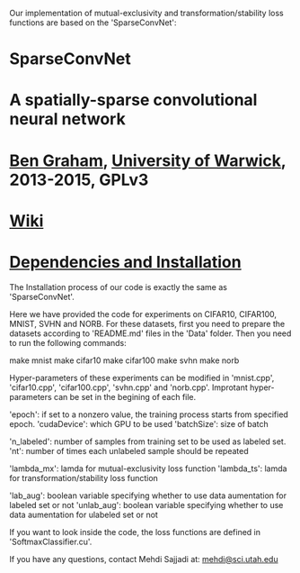 Our implementation of mutual-exclusivity and transformation/stability loss functions are based on the 'SparseConvNet':

# SparseConvNet
# A spatially-sparse convolutional neural network
# [Ben Graham](http://www2.warwick.ac.uk/fac/sci/statistics/staff/academic-research/graham/), [University of Warwick](http://www2.warwick.ac.uk/fac/sci/statistics/), 2013-2015, GPLv3
# [Wiki](https://github.com/btgraham/SparseConvNet/wiki)
# [Dependencies and Installation](https://github.com/btgraham/SparseConvNet/wiki/Installation)

The Installation process of our code is exactly the same as 'SparseConvNet'.

Here we have provided the code for experiments on CIFAR10, CIFAR100, MNIST, SVHN and NORB. 
For these datasets, first you need to prepare the datasets according to 'README.md' files in the 'Data' folder. Then you need to run the following commands:

make mnist
make cifar10
make cifar100
make svhn
make norb

Hyper-parameters of these experiments can be modified in 'mnist.cpp', 'cifar10.cpp', 'cifar100.cpp', 'svhn.cpp' and 'norb.cpp'. Improtant hyper-parameters can be set in the begining of each file.

'epoch': if set to a nonzero value, the training process starts from specified epoch.
'cudaDevice': which GPU to be used
'batchSize': size of batch

'n_labeled': number of samples from training set to be used as labeled set.
'nt': number of times each unlabeled sample should be repeated

'lambda_mx': lamda for mutual-exclusivity loss function
'lambda_ts': lamda for transformation/stability loss function

'lab_aug': boolean variable specifying whether to use data aumentation for labeled set or not
'unlab_aug': boolean variable specifying whether to use data aumentation for ulabeled set or not

If you want to look inside the code, the loss functions are defined in 'SoftmaxClassifier.cu'.

If you have any questions, contact Mehdi Sajjadi at:
mehdi@sci.utah.edu